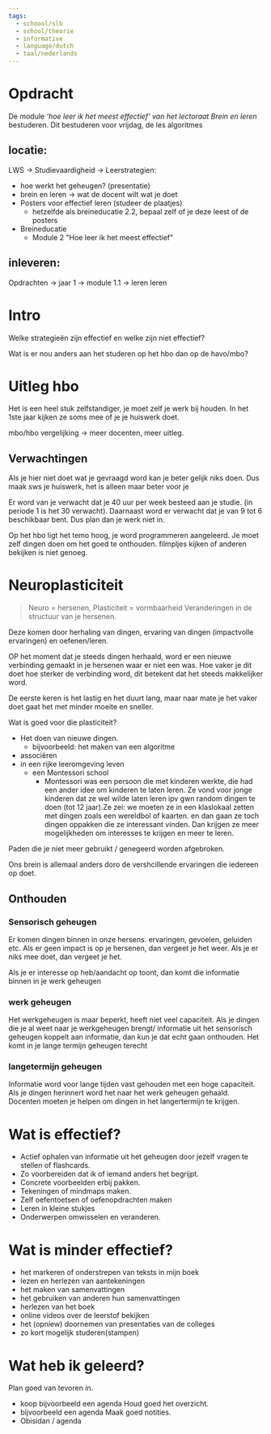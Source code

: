 ```yaml
---
tags:
  - schoool/slb
  - school/theorie
  - informative
  - language/dutch
  - taal/nederlands
---
```


# Opdracht

De module *'hoe leer ik het meest effectief' van het lectoraat Brein en leren* bestuderen.
Dit bestuderen voor vrijdag, de les algoritmes
## locatie:
LWS -> Studievaardigheid -> Leerstrategien:
- hoe werkt het geheugen? (presentatie)
- brein en leren -> wat de docent wilt wat je doet
- Posters voor effectief leren (studeer de plaatjes) 
	- hetzelfde als breineducatie 2.2, bepaal zelf of je deze leest of de posters
- Breineducatie
	- Module 2 "Hoe leer ik het meest effectief"

## inleveren:
Opdrachten -> jaar 1 -> module 1.1 -> leren leren
# Intro
Welke strategieën zijn effectief en welke zijn niet effectief?

Wat is er nou anders aan het studeren op het hbo dan op de havo/mbo?

# Uitleg hbo
Het is een heel stuk zelfstandiger, je moet zelf je werk bij houden.
In het 1ste jaar kijken ze soms mee of je je huiswerk doet.

mbo/hbo vergelijking -> meer docenten, meer uitleg.

## Verwachtingen
Als je hier niet doet wat je gevraagd word kan je beter gelijk niks doen.
Dus maak sws je huiswerk, het is alleen maar beter voor je

Er word van je verwacht dat je 40 uur per week besteed aan je studie. (in periode 1 is het 30 verwacht).
Daarnaast word er verwacht dat je van 9 tot 6 beschikbaar bent. Dus plan dan je werk niet in.

Op het hbo ligt het temo hoog, je word programmeren aangeleerd. Je moet zelf dingen doen om het goed te onthouden. filmpljes kijken of anderen bekijken is niet genoeg.
# Neuroplasticiteit

>Neuro = hersenen, Plasticiteit = vormbaarheid
>Veranderingen in de structuur van je hersenen.


Deze komen door herhaling van dingen, ervaring van dingen (impactvolle ervaringen) en oefenen/leren.

OP het moment dat je steeds dingen herhaald, word er een nieuwe verbinding gemaakt in je hersenen waar er niet een was. Hoe vaker je dit doet hoe sterker de verbinding word, dit betekent dat het steeds makkelijker word. 

De eerste keren is het lastig en het duurt lang, maar naar mate je het vaker doet gaat het met minder moeite en sneller.

Wat is goed voor die plasticiteit? 
- Het doen van nieuwe dingen.
	- bijvoorbeeld: het maken van een algoritme 
- associëren
- in een rijke leeromgeving leven
	- een Montessori school
		- Montessori was een persoon die met kinderen werkte, die had een ander idee om kinderen te laten leren.
		  Ze vond voor jonge kinderen dat ze wel wilde laten leren ipv gwn random dingen te doen (tot 12 jaar).Ze zei: we moeten ze in een klaslokaal zetten met dingen zoals een wereldbol of kaarten. en dan gaan ze toch dingen oppakken die ze interessant vinden.
		  Dan krijgen ze meer mogelijkheden om interesses te krijgen en meer te leren.

Paden die je niet meer gebruikt / genegeerd worden afgebroken.

Ons brein is allemaal anders doro de vershcillende ervaringen die iedereen op doet.

## Onthouden
### Sensorisch geheugen
Er komen dingen binnen in onze hersens. ervaringen, gevoelen, geluiden etc.
Als er geen impact is op je hersenen, dan vergeet je het weer.
Als je er niks mee doet, dan vergeet je het.

Als je er interesse op heb/aandacht op toont, dan komt die informatie binnen in je werk geheugen
### werk geheugen
Het werkgeheugen is maar beperkt, heeft niet veel capaciteit.
Als je dingen die je al weet naar je werkgeheugen brengt/ informatie uit het sensorisch geheugen koppelt aan informatie, dan kun je dat echt gaan onthouden.
Het komt in je lange termijn geheugen terecht
### langetermijn geheugen
Informatie word voor lange tijden vast gehouden met een hoge capaciteit. Als je dingen herinnert word het naar het werk geheugen gehaald.
Docenten moeten je helpen om dingen in het langertermijn te krijgen.

# Wat is effectief?
- Actief ophalen van informatie uit het geheugen door jezelf vragen te stellen of flashcards.
- Zo voorbereiden dat ik of iemand anders het begrijpt.
- Concrete voorbeelden erbij pakken.
- Tekeningen of mindmaps maken.
- Zelf oefentoetsen of oefenopdrachten maken
- Leren in kleine stukjes
- Onderwerpen omwisselen en veranderen.

# Wat is minder effectief?
- het markeren of onderstrepen van teksts in mijn boek
- lezen en herlezen van aantekeningen
- het maken van samenvattingen
- het gebruiken van anderen hun samenvattingen
- herlezen van het boek
- online videos over de leerstof bekijken
- het (opniew) doornemen van presentaties van de colleges
- zo kort mogelijk studeren(stampen)

# Wat heb ik geleerd?
Plan goed van tevoren in.
- koop bijvoorbeeld een agenda
Houd goed het overzicht.
- bijvoorbeeld een agenda
Maak goed notities.
- Obisidan / agenda